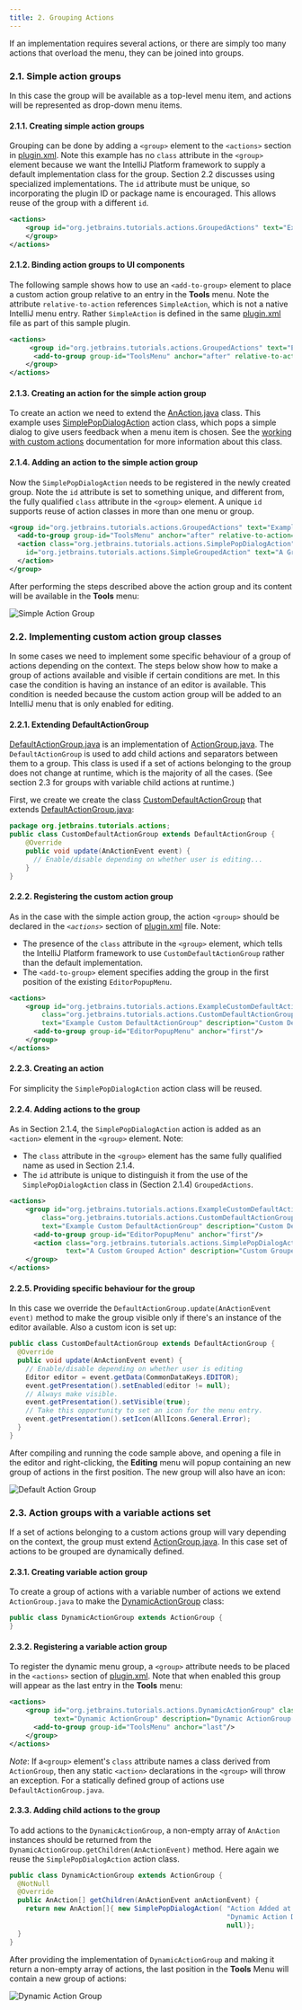 ```yaml
---
title: 2. Grouping Actions
---
```


If an implementation requires several actions, or there are simply too many actions that overload the menu, they can be joined into groups.

### 2.1. Simple action groups

In this case the group will be available as a top-level menu item, and actions will be represented as drop-down menu items.

#### 2.1.1. Creating simple action groups

Grouping can be done by adding a `<group>` element to the `<actions>` section in
[plugin.xml](https://github.com/JetBrains/intellij-sdk-docs/blob/master/code_samples/register_actions/resources/META-INF/plugin.xml).
Note this example has no `class` attribute in the `<group>` element because we want the IntelliJ Platform framework to 
supply a default implementation class for the group. Section 2.2 discusses using specialized implementations. The `id` attribute
must be unique, so incorporating the plugin ID or package name is encouraged. This allows reuse of the group with a different `id`.

```xml
<actions>
    <group id="org.jetbrains.tutorials.actions.GroupedActions" text="Example Grouped Actions" popup="true">
    </group>
</actions>
```

#### 2.1.2. Binding action groups to UI components

The following sample shows how to use an `<add-to-group>` element to place a custom action group relative to 
an entry in the **Tools** menu. Note the attribute `relative-to-action` references `SimpleAction`, which is not a native IntelliJ menu entry. 
Rather `SimpleAction` is defined in the same 
[plugin.xml](https://github.com/JetBrains/intellij-sdk-docs/blob/master/code_samples/register_actions/resources/META-INF/plugin.xml) file
as part of this sample plugin.

```xml
<actions>
     <group id="org.jetbrains.tutorials.actions.GroupedActions" text="Example Grouped Actions" popup="true">
      <add-to-group group-id="ToolsMenu" anchor="after" relative-to-action="org.jetbrains.tutorials.actions.SimpleAction"/>
    </group>
</actions>
```

#### 2.1.3. Creating an action for the simple action group

To create an action we need to extend the
[AnAction.java](upsource:///platform/editor-ui-api/src/com/intellij/openapi/actionSystem/AnAction.java)
class. This example uses [SimplePopDialogAction](../../code_samples/register_actions/src/org/jetbrains/tutorials/actions/SimplePopDialogAction.java)
action class, which pops a simple dialog to give users feedback when a menu item is chosen. See the [working with custom actions](working_with_custom_actions.md)
documentation for more information about this class.

####  2.1.4. Adding an action to the simple action group

Now the `SimplePopDialogAction` needs to be registered in the newly created group. Note the `id` attribute is set to
something unique, and different from, the fully qualified `class` attribute in the `<group>` element. A unique `id` supports reuse of 
action classes in more than one menu or group.

```xml
<group id="org.jetbrains.tutorials.actions.GroupedActions" text="Example Grouped Actions" popup="true">
  <add-to-group group-id="ToolsMenu" anchor="after" relative-to-action="org.jetbrains.tutorials.actions.SimpleAction"/>
  <action class="org.jetbrains.tutorials.actions.SimplePopDialogAction" 
    id="org.jetbrains.tutorials.actions.SimpleGroupedAction" text="A Grouped Action" description="Grouped Action Demo">
  </action>
</group>
```

After performing the steps described above the action group and its content will be available in the **Tools** menu:

![Simple Action Group](img/grouped_action.png)
    
  
### 2.2. Implementing custom action group classes

In some cases we need to implement some specific behaviour of a group of actions depending on the context.
The steps below show how to make a group of actions available and visible if certain conditions are met.
In this case the condition is having an instance of an editor is available. This condition is needed because the custom
action group will be added to an IntelliJ menu that is only enabled for editing.

#### 2.2.1. Extending DefaultActionGroup

[DefaultActionGroup.java](upsource:///platform/platform-api/src/com/intellij/openapi/actionSystem/DefaultActionGroup.java)
is an implementation of
[ActionGroup.java](upsource:///platform/editor-ui-api/src/com/intellij/openapi/actionSystem/ActionGroup.java).
The `DefaultActionGroup` is used to add child actions and separators between them to a group.
This class is used if a set of actions belonging to the group does not change at runtime, which is the majority of all the cases.
(See section 2.3 for groups with variable child actions at runtime.)

First, we create we create the class [CustomDefaultActionGroup](../../code_samples/register_actions/src/org/jetbrains/tutorials/actions/CustomDefaultActionGroup.java) 
that extends [DefaultActionGroup.java](upsource:///platform/platform-api/src/com/intellij/openapi/actionSystem/DefaultActionGroup.java):

```java
package org.jetbrains.tutorials.actions;
public class CustomDefaultActionGroup extends DefaultActionGroup {
    @Override
    public void update(AnActionEvent event) {
      // Enable/disable depending on whether user is editing...
    }
}
```

#### 2.2.2. Registering the custom action group

As in the case with the simple action group, the action `<group>` should be declared in the *`<actions>`* section of 
[plugin.xml](https://github.com/JetBrains/intellij-sdk-docs/blob/master/code_samples/register_actions/resources/META-INF/plugin.xml)
file. Note:
  * The presence of the `class` attribute in the `<group>` element, which tells the IntelliJ Platform framework to
  use `CustomDefaultActionGroup` rather than the default implementation.
  * The `<add-to-group>` element specifies adding the group in the first position of the existing `EditorPopupMenu`.

```xml
<actions>
    <group id="org.jetbrains.tutorials.actions.ExampleCustomDefaultActionGroup" 
        class="org.jetbrains.tutorials.actions.CustomDefaultActionGroup" popup="true"
        text="Example Custom DefaultActionGroup" description="Custom DefaultActionGroup Demo">
      <add-to-group group-id="EditorPopupMenu" anchor="first"/>
    </group>
</actions>
```

#### 2.2.3. Creating an action

For simplicity the `SimplePopDialogAction` action class will be reused.


#### 2.2.4. Adding actions to the group

As in Section 2.1.4, the `SimplePopDialogAction` action is
added as an `<action>` element in the `<group>` element. Note:
  * The `class` attribute in the `<group>` element has the same fully qualified name as used in Section 2.1.4.
  * The `id` attribute is unique to distinguish it from the use of the `SimplePopDialogAction` class in (Section 2.1.4) `GroupedActions`.
   
```xml
<actions>
    <group id="org.jetbrains.tutorials.actions.ExampleCustomDefaultActionGroup" 
        class="org.jetbrains.tutorials.actions.CustomDefaultActionGroup" popup="true"
        text="Example Custom DefaultActionGroup" description="Custom DefaultActionGroup Demo">
      <add-to-group group-id="EditorPopupMenu" anchor="first"/>
      <action class="org.jetbrains.tutorials.actions.SimplePopDialogAction" id="org.jetbrains.tutorials.actions.CustomGroupedAction"
              text="A Custom Grouped Action" description="Custom Grouped Action Demo"/>
    </group>
</actions>
```

#### 2.2.5. Providing specific behaviour for the group

In this case we override the `DefaultActionGroup.update(AnActionEvent event)` method to make the group visible only 
if there's an instance of the editor available. Also a custom icon is set up:

```java
public class CustomDefaultActionGroup extends DefaultActionGroup {
  @Override
  public void update(AnActionEvent event) {
    // Enable/disable depending on whether user is editing
    Editor editor = event.getData(CommonDataKeys.EDITOR);
    event.getPresentation().setEnabled(editor != null);
    // Always make visible.
    event.getPresentation().setVisible(true);
    // Take this opportunity to set an icon for the menu entry.
    event.getPresentation().setIcon(AllIcons.General.Error);
  }
}
```

After compiling and running the code sample above, and opening a file in the editor and right-clicking,
the **Editing** menu will popup containing an new group of actions in the first position. The new group 
will also have an icon:

![Default Action Group](img/editor_popup_menu.png)
  

### 2.3. Action groups with a variable actions set

If a set of actions belonging to a custom actions group will vary depending on the context, the group must extend 
[ActionGroup.java](upsource:///platform/editor-ui-api/src/com/intellij/openapi/actionSystem/ActionGroup.java).
In this case set of actions to be grouped are dynamically defined.

#### 2.3.1. Creating variable action group

To create a group of actions with a variable number of actions we extend
`ActionGroup.java` to make the [DynamicActionGroup](../../code_samples/register_actions/src/org/jetbrains/tutorials/actions/DynamicActionGroup.java) class:

```java
public class DynamicActionGroup extends ActionGroup {
}
```

#### 2.3.2. Registering a variable action group

To register the dynamic menu group, a `<group>` attribute needs to be placed in the `<actions>` section of
[plugin.xml](https://github.com/JetBrains/intellij-sdk-docs/blob/master/code_samples/register_actions/resources/META-INF/plugin.xml).
Note that when enabled this group will appear as the last entry in the **Tools** menu:

```xml
<actions>
    <group id="org.jetbrains.tutorials.actions.DynamicActionGroup" class="org.jetbrains.tutorials.actions.DynamicActionGroup" popup="true"
           text="Dynamic ActionGroup" description="Dynamic ActionGroup Demo">
      <add-to-group group-id="ToolsMenu" anchor="last"/>
    </group>
</actions>
```
*Note*: If a`<group>` element's `class` attribute names a class derived from `ActionGroup`, then any static `<action>` declarations in the `<group>`
will throw an exception. For a statically defined group of actions use `DefaultActionGroup.java`.

#### 2.3.3. Adding child actions to the group

To add actions to the `DynamicActionGroup`, a non-empty array of
`AnAction` instances should be returned from the `DynamicActionGroup.getChildren(AnActionEvent)` method. Here again we reuse the 
`SimplePopDialogAction` action class.

```java
public class DynamicActionGroup extends ActionGroup {
  @NotNull
  @Override
  public AnAction[] getChildren(AnActionEvent anActionEvent) {
    return new AnAction[]{ new SimplePopDialogAction( "Action Added at Runtime",
                                                      "Dynamic Action Demo",
                                                      null)};
  }
}
```

After providing the implementation of `DynamicActionGroup` and making it return a non-empty array of actions, the last position in the **Tools** Menu will contain a new group of actions:

![Dynamic Action Group](img/dynamic_action_group.png)
